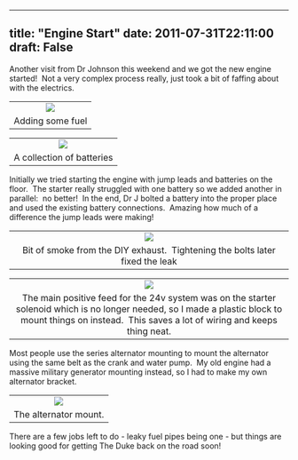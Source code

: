 
---
title: "Engine Start"
date: 2011-07-31T22:11:00
draft: False
---

Another visit from Dr Johnson this weekend and we got the new engine started!  Not a very complex process really, just took a bit of faffing about with the electrics.
<table align="center" cellpadding="0" cellspacing="0" style="margin-left: auto; margin-right: auto; text-align: center;"><tbody><tr><td style="text-align: center;"><a href="http://1.bp.blogspot.com/-mYxFGl7CpLc/TjXL6KYkr8I/AAAAAAAACUw/38tJsVUiZdI/s1600/IMG_0997.JPG"><img src="http://1.bp.blogspot.com/-mYxFGl7CpLc/TjXL6KYkr8I/AAAAAAAACUw/38tJsVUiZdI/s320/IMG_0997.JPG"/></a></td></tr><tr><td style="text-align: center;">Adding some fuel</td></tr></tbody></table>
<table align="center" cellpadding="0" cellspacing="0" style="margin-left: auto; margin-right: auto; text-align: center;"><tbody><tr><td style="text-align: center;"><a href="http://1.bp.blogspot.com/-zhBO-aDEAos/TjXL7HycSwI/AAAAAAAACU0/wKdiT0Zu5qA/s1600/IMG_1019.JPG"><img src="http://1.bp.blogspot.com/-zhBO-aDEAos/TjXL7HycSwI/AAAAAAAACU0/wKdiT0Zu5qA/s320/IMG_1019.JPG"/></a></td></tr><tr><td style="text-align: center;">A collection of batteries</td></tr></tbody></table>Initially we tried starting the engine with jump leads and batteries on the floor.  The starter really struggled with one battery so we added another in parallel:  no better!  In the end, Dr J bolted a battery into the proper place and used the existing battery connections.  Amazing how much of a difference the jump leads were making!
<table align="center" cellpadding="0" cellspacing="0" style="margin-left: auto; margin-right: auto; text-align: center;"><tbody><tr><td style="text-align: center;"><a href="http://2.bp.blogspot.com/-QyhHQVe1o1c/TjXL8uC4LvI/AAAAAAAACU4/Eme-Z8Enjl0/s1600/IMG_1036.JPG"><img src="http://2.bp.blogspot.com/-QyhHQVe1o1c/TjXL8uC4LvI/AAAAAAAACU4/Eme-Z8Enjl0/s320/IMG_1036.JPG"/></a></td></tr><tr><td style="text-align: center;">Bit of smoke from the DIY exhaust.  Tightening the bolts later fixed the leak</td></tr></tbody></table>
<table align="center" cellpadding="0" cellspacing="0" style="margin-left: auto; margin-right: auto; text-align: center;"><tbody><tr><td style="text-align: center;"><a href="http://3.bp.blogspot.com/-us5pNvjZlwI/TjXL9-Mz3XI/AAAAAAAACU8/qZro0ahvAsI/s1600/IMG_1060.JPG"><img src="http://3.bp.blogspot.com/-us5pNvjZlwI/TjXL9-Mz3XI/AAAAAAAACU8/qZro0ahvAsI/s320/IMG_1060.JPG"/></a></td></tr><tr><td style="text-align: center;">The main positive feed for the 24v system was on the starter solenoid which is no longer needed, so I made a plastic block to mount things on instead.  This saves a lot of wiring and keeps thing neat.</td></tr></tbody></table>Most people use the series alternator mounting to mount the alternator using the same belt as the crank and water pump.  My old engine had a massive military generator mounting instead, so I had to make my own alternator bracket.﻿ 
<table align="center" cellpadding="0" cellspacing="0" style="margin-left: auto; margin-right: auto; text-align: center;"><tbody><tr><td style="text-align: center;"><a href="http://1.bp.blogspot.com/-KaMbnae2ZLA/TjXL_UIoxQI/AAAAAAAACVA/axSfiHX8XJs/s1600/IMG_1061.JPG"><img src="http://1.bp.blogspot.com/-KaMbnae2ZLA/TjXL_UIoxQI/AAAAAAAACVA/axSfiHX8XJs/s320/IMG_1061.JPG"/></a></td></tr><tr><td style="text-align: center;">The alternator mount.</td></tr></tbody></table>﻿There are a few jobs left to do - leaky fuel pipes being one - but things are looking good for getting The Duke back on the road soon!